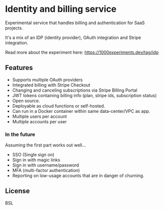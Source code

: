 # Identity and billing service

Experimental service that handles billing and authentication for SaaS projects.

It's a mix of an IDP (identity provider), OAuth integration and Stripe integration.

Read more about the experiment here:
https://1000experiments.dev/tag/idp

## Features

- Supports multiple OAuth providers
- Integrated billing with Stripe Checkout
- Changing and canceling subscriptions via Stripe Billing Portal
- JWT tokens containing billing info (plan, stripe ids, subscription status)
- Open source.
- Deployable as cloud functions or self-hosted.
- Can run in a Docker container within same data-center/VPC as app.
- Multiple users per account
- Multiple accounts per user

### In the future

Assuming the first part works out well...

- SSO (Single sign on)
- Sign in with magic links
- Sign in with username/password
- MFA (multi-factor authentication)
- Reporting on low-usage accounts that are in danger of churning.

## License

BSL
